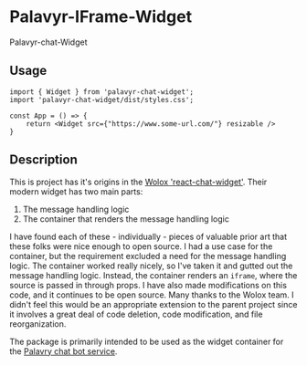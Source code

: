 # Palavyr-IFrame-Widget
Palavyr-chat-Widget

## Usage

    import { Widget } from 'palavyr-chat-widget';
    import 'palavyr-chat-widget/dist/styles.css';

    const App = () => {
        return <Widget src={"https://www.some-url.com/"} resizable />
    }

## Description

This is project has it's origins in the <a href="https://github.com/Wolox/react-chat-widget">Wolox 'react-chat-widget'</a>. Their modern widget has two main parts:

1. The message handling logic
2. The container that renders the message handling logic

I have found each of these - individually - pieces of valuable prior art that these folks were nice enough to open source. I had a use case for the container, but the requirement excluded a need for the message handling logic. The container worked really nicely, so I've taken it and gutted out the message handling logic. Instead, the container renders an `iframe`, where the source is passed in through props. I have also made modifications on this code, and it continues to be open source. Many thanks to the Wolox team. I didn't feel this would be an appropriate extension to the parent project since it involves a great deal of code deletion, code modification, and file reorganization.

The package is primarily intended to be used as the widget container for the <a href="https://www.palavyr.com">Palavry chat bot service</a>.